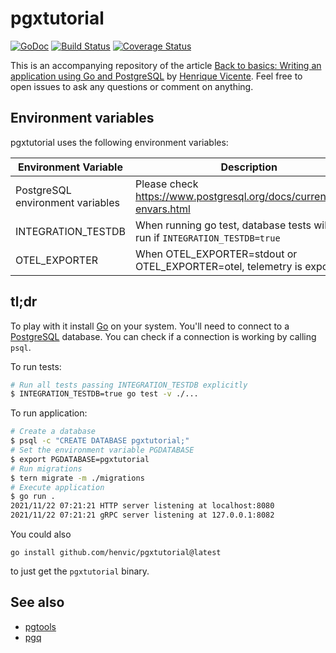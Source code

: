 # pgxtutorial
[![GoDoc](https://godoc.org/github.com/henvic/pgxtutorial?status.svg)](https://godoc.org/github.com/henvic/pgxtutorial) [![Build Status](https://github.com/henvic/pgxtutorial/workflows/Integration/badge.svg)](https://github.com/henvic/pgxtutorial/actions?query=workflow%3AIntegration) [![Coverage Status](https://coveralls.io/repos/henvic/pgxtutorial/badge.svg)](https://coveralls.io/r/henvic/pgxtutorial)

This is an accompanying repository of the article [Back to basics: Writing an application using Go and PostgreSQL](https://henvic.dev/posts/go-postgres) by [Henrique Vicente](https://henvic.dev/). Feel free to open issues to ask any questions or comment on anything.

## Environment variables
pgxtutorial uses the following environment variables:

| Environment Variable | Description |
| - | - |
| PostgreSQL environment variables | Please check https://www.postgresql.org/docs/current/libpq-envars.html |
| INTEGRATION_TESTDB | When running go test, database tests will only run if `INTEGRATION_TESTDB=true` |
| OTEL_EXPORTER | When OTEL_EXPORTER=stdout or OTEL_EXPORTER=otel, telemetry is exported |

## tl;dr
To play with it install [Go](https://go.dev/) on your system.
You'll need to connect to a [PostgreSQL](https://www.postgresql.org/) database.
You can check if a connection is working by calling `psql`.

To run tests:

```sh
# Run all tests passing INTEGRATION_TESTDB explicitly
$ INTEGRATION_TESTDB=true go test -v ./...
```

To run application:

```sh
# Create a database
$ psql -c "CREATE DATABASE pgxtutorial;"
# Set the environment variable PGDATABASE
$ export PGDATABASE=pgxtutorial
# Run migrations
$ tern migrate -m ./migrations
# Execute application
$ go run .
2021/11/22 07:21:21 HTTP server listening at localhost:8080
2021/11/22 07:21:21 gRPC server listening at 127.0.0.1:8082
```

You could also
```
go install github.com/henvic/pgxtutorial@latest
```
to just get the `pgxtutorial` binary.

## See also
* [pgtools](https://github.com/henvic/pgtools/)
* [pgq](https://github.com/henvic/pgq)
